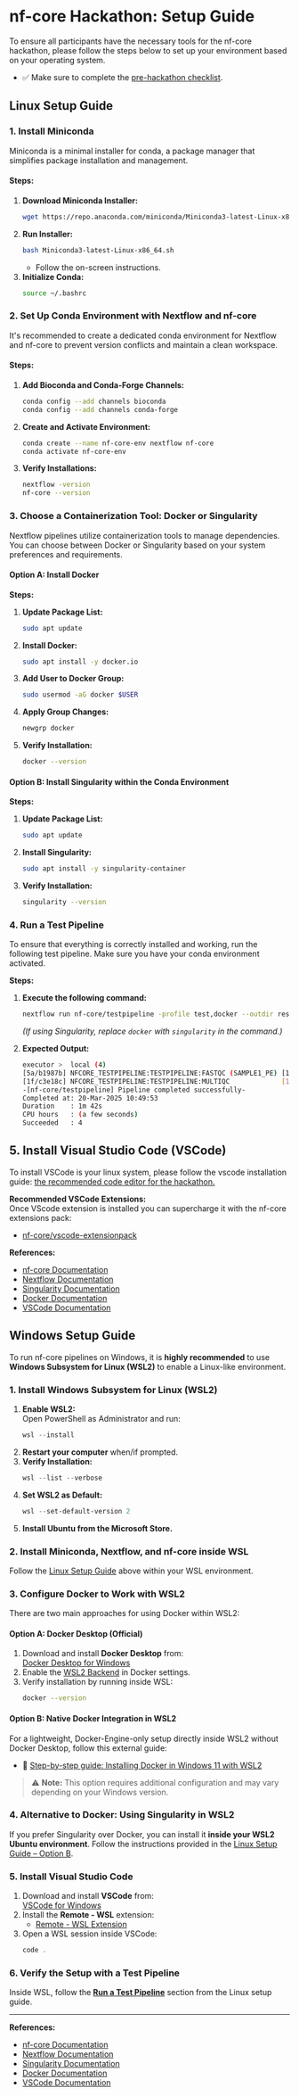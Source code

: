 # nf-core Hackathon: Setup Guide

To ensure all participants have the necessary tools for the nf-core hackathon, please follow the steps below to set up your environment based on your operating system.

- ✅ Make sure to complete the [pre-hackathon checklist](https://nf-co.re/events/2025/hackathon-march-2025#pre-hackathon-checklist).

## Linux Setup Guide

### 1. Install Miniconda

Miniconda is a minimal installer for conda, a package manager that simplifies package installation and management.

#### **Steps:**

1. **Download Miniconda Installer:**  
   ```bash
   wget https://repo.anaconda.com/miniconda/Miniconda3-latest-Linux-x86_64.sh
   ```
2. **Run Installer:**  
   ```bash
   bash Miniconda3-latest-Linux-x86_64.sh
   ```
   - Follow the on-screen instructions.  
3. **Initialize Conda:**  
   ```bash
   source ~/.bashrc
   ```

### 2. Set Up Conda Environment with Nextflow and nf-core

It's recommended to create a dedicated conda environment for Nextflow and nf-core to prevent version conflicts and maintain a clean workspace.

#### **Steps:**

1. **Add Bioconda and Conda-Forge Channels:**  
   ```bash
   conda config --add channels bioconda
   conda config --add channels conda-forge
   ```
2. **Create and Activate Environment:**  
   ```bash
   conda create --name nf-core-env nextflow nf-core
   conda activate nf-core-env
   ```
3. **Verify Installations:**  
   ```bash
   nextflow -version
   nf-core --version
   ```

### 3. Choose a Containerization Tool: Docker or Singularity

Nextflow pipelines utilize containerization tools to manage dependencies. You can choose between Docker or Singularity based on your system preferences and requirements.

#### **Option A: Install Docker**

**Steps:**

1. **Update Package List:**  
   ```bash
   sudo apt update
   ```
2. **Install Docker:**  
   ```bash
   sudo apt install -y docker.io
   ```
3. **Add User to Docker Group:**  
   ```bash
   sudo usermod -aG docker $USER
   ```
4. **Apply Group Changes:**  
   ```bash
   newgrp docker
   ```
5. **Verify Installation:**  
   ```bash
   docker --version
   ```

#### **Option B: Install Singularity within the Conda Environment**

**Steps:**

1. **Update Package List:**  
   ```bash
   sudo apt update
   ```
2. **Install Singularity:**  
   ```bash
   sudo apt install -y singularity-container
   ```
3. **Verify Installation:**  
   ```bash
   singularity --version
   ```

### 4. Run a Test Pipeline

To ensure that everything is correctly installed and working, run the following test pipeline. Make sure you have your conda environment activated.

**Steps:**

1. **Execute the following command:**  
   ```bash
   nextflow run nf-core/testpipeline -profile test,docker --outdir results
   ```
   *(If using Singularity, replace `docker` with `singularity` in the command.)*  

2. **Expected Output:**  
   ```bash
   executor >  local (4)
   [5a/b1987b] NFCORE_TESTPIPELINE:TESTPIPELINE:FASTQC (SAMPLE1_PE) [100%] 3 of 3 ✔
   [1f/c3e18c] NFCORE_TESTPIPELINE:TESTPIPELINE:MULTIQC             [100%] 1 of 1 ✔
   -[nf-core/testpipeline] Pipeline completed successfully-
   Completed at: 20-Mar-2025 10:49:53
   Duration    : 1m 42s
   CPU hours   : (a few seconds)
   Succeeded   : 4
   ```


## 5. Install Visual Studio Code (VSCode)  

To install VSCode is your linux system, please follow the vscode installation guide: [ the recommended code editor for the hackathon.  ](https://code.visualstudio.com/docs/setup/linux)


**Recommended VSCode Extensions:**  
Once VScode extension is installed you can supercharge it with the nf-core extensions pack: 

- [nf-core/vscode-extensionpack](https://marketplace.visualstudio.com/items?itemName=nf-core.nf-core-extensionpack)


**References:**  

- [nf-core Documentation](https://nf-co.re/)  
- [Nextflow Documentation](https://www.nextflow.io/docs/latest/index.html)  
- [Singularity Documentation](https://sylabs.io/guides/3.0/user-guide/installation.html)  
- [Docker Documentation](https://docs.docker.com/get-docker/)  
- [VSCode Documentation](https://code.visualstudio.com/docs)  


## Windows Setup Guide

To run nf-core pipelines on Windows, it is **highly recommended** to use **Windows Subsystem for Linux (WSL2)** to enable a Linux-like environment.

### 1. Install Windows Subsystem for Linux (WSL2)

1. **Enable WSL2:**  
   Open PowerShell as Administrator and run:
   ```powershell
   wsl --install
   ```
2. **Restart your computer** when/if prompted.
3. **Verify Installation:**  
   ```powershell
   wsl --list --verbose
   ```
4. **Set WSL2 as Default:**  
   ```powershell
   wsl --set-default-version 2
   ```
5. **Install Ubuntu from the Microsoft Store.**

### 2. Install Miniconda, Nextflow, and nf-core inside WSL

Follow the [Linux Setup Guide](#linux-setup-guide) above within your WSL environment.

### 3. Configure Docker to Work with WSL2

There are two main approaches for using Docker within WSL2:

#### **Option A: Docker Desktop** (Official)

1. Download and install **Docker Desktop** from:  
   [Docker Desktop for Windows](https://docs.docker.com/desktop/setup/install/windows-install/)
2. Enable the [WSL2 Backend](https://docs.docker.com/desktop/features/wsl/) in Docker settings.
3. Verify installation by running inside WSL:
   ```bash
   docker --version
   ```

#### **Option B: Native Docker Integration in WSL2**

For a lightweight, Docker-Engine-only setup directly inside WSL2 without Docker Desktop, follow this external guide:
- 📘 [Step-by-step guide: Installing Docker in Windows 11 with WSL2](https://www.linkedin.com/pulse/installing-docker-windows-11-using-wsl-2-step-by-step-ankit-lodaf/)

> ⚠️ **Note:** This option requires additional configuration and may vary depending on your Windows version.

### 4. Alternative to Docker: Using Singularity in WSL2

If you prefer Singularity over Docker, you can install it **inside your WSL2 Ubuntu environment**. Follow the instructions provided in the [Linux Setup Guide – Option B](#option-b-install-singularity-system-wide).

### 5. Install Visual Studio Code

1. Download and install **VSCode** from:  
   [VSCode for Windows](https://code.visualstudio.com/download)
2. Install the **Remote - WSL** extension:  
   - [Remote - WSL Extension](https://marketplace.visualstudio.com/items?itemName=ms-vscode-remote.remote-wsl)
3. Open a WSL session inside VSCode:
   ```powershell
   code .
   ```

### 6. Verify the Setup with a Test Pipeline

Inside WSL, follow the [**Run a Test Pipeline**](#4-run-a-test-pipeline) section from the Linux setup guide.

---

**References:**  
- [nf-core Documentation](https://nf-co.re/)  
- [Nextflow Documentation](https://www.nextflow.io/docs/latest/index.html)  
- [Singularity Documentation](https://sylabs.io/guides/3.0/user-guide/installation.html)  
- [Docker Documentation](https://docs.docker.com/get-docker/)  
- [VSCode Documentation](https://code.visualstudio.com/docs)
